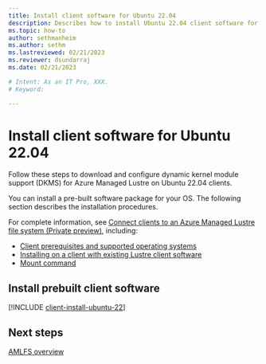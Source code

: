 ```yaml
---
title: Install client software for Ubuntu 22.04
description: Describes how to install Ubuntu 22.04 client software for the Azure Managed Lustre File System.
ms.topic: how-to
author: sethmanheim
ms.author: sethm 
ms.lastreviewed: 02/21/2023
ms.reviewer: dsundarraj
ms.date: 02/21/2023

# Intent: As an IT Pro, XXX.
# Keyword: 

---
```


# Install client software for Ubuntu 22.04

Follow these steps to download and configure dynamic kernel module support (DKMS) for Azure Managed Lustre on Ubuntu 22.04 clients.

You can install a pre-built software package for your OS. The following section describes the installation procedures.

For complete information, see [Connect clients to an Azure Managed Lustre file system (Private preview)](connect-clients.md), including:

* [Client prerequisites and supported operating systems](connect-clients.md#client-prerequisites)
* [Installing on a client with existing Lustre client software](connect-clients.md#update-a-lustre-client-to-the-current-version)
* [Mount command](connect-clients.md#mount-command)

## Install prebuilt client software

[!INCLUDE [client-install-ubuntu-22](includes/client-install-ubuntu-22.md)]

## Next steps

[AMLFS overview](amlfs-overview.md)
